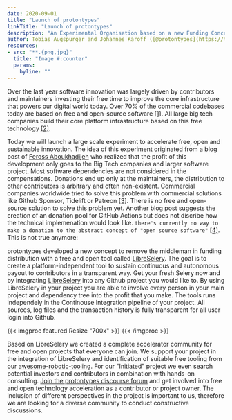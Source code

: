 ```yaml
---
date: 2020-09-01
title: "Launch of protontypes"
linkTitle: "Launch of protontypes"
description: "An Experimental Organisation based on a new Funding Concept"
author: Tobias Augspurger and Johannes Karoff ([@protontypes](https://twitter.com/protontypes))
resources:
- src: "**.{png,jpg}"
  title: "Image #:counter"  
  params:
    byline: ""
---
```


Over the last year software innovation was largely driven by contributors and maintainers investing their free time to improve the core infrastructure that powers our digital world today. Over 70% of the commercial codebases today are based on free and open-source software [[1]](https://www.synopsys.com/blogs/software-security/5-open-source-trends-2020-ossra/). All large big tech companies build their core platform infrastructure based on this free technology [[2]](https://www.techrepublic.com/article/whats-really-behind-microsofts-love-of-open-source/).

Today we will launch a large scale experiment to accelerate free, open and sustainable innovation. The idea of this experiment originated from a blog post of [Feross Aboukhadijeh](https://feross.org/funding-experiment-recap/) who realized that the profit of this development only goes to the Big Tech companies and larger software project. Most software dependencies are not considered in the compensations. Donations end up only at the maintainers, the distribution to other contributors is arbitrary and often non-existent. Commercial companies worldwide tried to solve this problem with commercial solutions like Github Sponsor, Tidelift or Patreon [[3]](https://www.oss.fund/all/). There is no free and open-source solution to solve this problem yet. Another blog post suggests the creation of an donation pool for GitHub Actions but does not discribe how the technical implemenation would look like. `there's currently no way to make a donation to the abstract concept of "open source software"` [[4]](https://vriad.com/essays/a-new-funding-model-for-open-source-software). This is not true anymore:

 protontypes developed a new concept to remove the middleman in funding distribution with a free and open tool called [LibreSelery](https://github.com/protontypes/libreselery).  The goal is to create a platform-independent tool to sustain continuous and autonomous payout to contributors in a transparent way. Get your fresh Selery now and by integrating [LibreSelery](https://github.com/protontypes/libreselery) into any Github project you would like to. By using LibreSelery in your project you are able to involve every person in your main project and dependency tree into the profit that you make. The tools runs independely in the Continouse Integration pipeline of your project. All sources, log files and the transaction history is fully transparent for all user login into Github. 


{{< imgproc featured Resize "700x" >}}
{{< /imgproc >}}

Based on LibreSelery we created a complete accelerator community for free and open projects that everyone can join. We support your project in the integration of LibreSelery and identification of suitable free tooling from our [awesome-robotic-tooling](https://github.com/protontypes/awesome-robotic-tooling). For our "Initiated" project we even search potential investors and contributors in combination with hands-on consulting. [Join the protontypes discourse forum](https://discourse.protontypes.eu/) and get involved into free and open technology acceleration as a contributor or project owner. The inclusion of different perspectives in the project is important to us, therefore we are looking for a diverse community to conduct constructive discussions.





